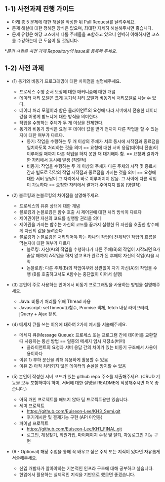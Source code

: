 ## 1-1) 사전과제 진행 가이드

- 아래 총 5 문제에 대한 해설을 작성한 뒤 Pull Request를 날려주세요.
- 문제 해설에 대한 정해진 양식은 없으며, 최대한 자세히 해설해주시면 좋습니다.
- 문제 유형은 해당 코스에서 다룰 주제들을 포함하고 있으니 완벽히 이해하시면 코스를 수강하는데 큰 도움이 될 것입니다.

**문의 사항은 사전 과제 Repository의 Issue로 등록해 주세요.*
  


## 1-2) 사전 과제

- (1) 동기와 비동기 프로그래밍에 대한 차이점을 설명해주세요.
  - 프로세스 수행 순서 보장에 대한 매커니즘에 대한 개념
  - 데이터 처리 모델은 크게 동기식 처리 모델과 비동기식 처리모델로 나눌 수 있다.
  - 데이터 처리 모델이라 함은 클라이언트의 요청에 따라 서버에서 전송한 데이터 값을 어떻게 받느냐에 대한 방식을 의미한다.
  - 작업을 수행하는 주체가 두 개 이상을 전제한다.
  - 동기와 비동기 방식은 요청 후 데이터 값을 받기 전까지 다른 작업을 할 수 있는지에 대한 여부가 다르다.
    - 동기: 작업을 수행하는 두 개 이상의 주체가 서로 동시에 시작점과 종료점을 일치하도록 처리하는 것을 의미
        == 요청에 대한 서버 응답(데이터 전송)이 이루어질 때까지 다른 작업을 하지 못한 채 대기해야 함.
        == 요청과 결과가 한 자리에서 동시에 발생 (직렬적)
    - 비동기: 작업을 수행하는 두 개 이상의 주체가 다른 주체의 시작 및 종료시간과 별도로 각각의 작업 시작점과 종료점을 가지는 것을 의미
        == 요청에 대한 서버 응답이 그 자리에서 바로 이루어지지 않음. 그 사이에 다른 작업이 가능하다
        == 요청한 자리에서 결과가 주어지지 않음 (병렬적) 
  
  
- (2) 블로킹과 논블로킹의 차이점을 설명해주세요.
  - 프로세스의 유휴 상태에 대한 개념
  - 블로킹과 논블로킹은 함수 호출 시 제어권에 대한 처리 방식이 다르다
  - 제어권이란 자신의 코드를 실행할 권리을 의미
  - 제어권을 가지는 함수는 자신의 코드를 끝까지 실행한 뒤 자신을 호출한 함수에게 자신의 값을 돌려준다
  - 블로킹과 논블로킹은 처리되어야 하는 하나의 작업이 전체적인 작업의 흐름을 막는지에 대한 여부가 다르다
    - 블로킹: 자신(A)의 작업을 수행하다가 다른 주체(B)의 작업이 시작되면 B가 끝날 때까지 A작업을 하지 않고 B가 완료가 된 후에야 자신의 작업(A)을 시작
    - 논블로킹: 다른 주체(B)의 작업여부와 상관없이 자기 자신(A)의 작업을 수행 (B를 호출하고서도 A함수는 중단없이 이어서 실행)
  
  
- (3) 본인이 주로 사용하는 언어에서 비동기 프로그래밍을 사용하는 방법을 설명해주세요.
  - Java: 비동기 처리를 위해 Thread 사용
  - Javascript: setTimeout()함수, Promise 객체, fetch 내장 라이브러리, jQuery + Ajax 활용.
  
  
- (4) 메세지 큐를 쓰는 이유에 대하여 2가지 예시를 서술해주세요.
  - 메세지 큐(Message Queue): 프로세스 또는 프로그램 간에 데이터를 교환할 때 사용하는 통신 방법
    == 일종의 메세지 임시 저장소(버퍼)
    - 클라이언트의 요청과 서버 응답 간의 차이가 있는 비동기 구조에서 사용이 용이하다
  - 이유 1) 부하 분산을 위해 유용하게 활용할 수 있음
  - 이유 2) 아직 처리되지 않은 데이터의 손실을 방지할 수 있음 


- (5) 본인이 작성한 서버 코드가 있는 github repo 주소를 제출해주세요. (CRUD 기능을 모두 포함하여야 하며, 서버에 대한 설명을 README에 작성해주시면 더욱 좋습니다.)
  - 아직 개인 프로젝트를 해보지 않아 팀 프로젝트용만 있습니다.
  - 세미 프로젝트
    - https://github.com/Euiseon-Lee/KH3_Semi.git
    - 후기게시판 및 결제기능 구현 (API 미연동)
  - 파이널 프로젝트 
    - https://github.com/Euiseon-Lee/KH1_FINAL.git
    - 로그인, 계정찾기, 회원가입, 마이페이지 수정 및 탈퇴, 자동로그인 기능 구현


- (6 - Optional) 해당 수업을 통해 꼭 배우고 싶은 주제 또는 지식이 있다면 자유롭게 서술해주세요.
  - 신입 개발자가 알아야하는 기본적인 인프라 구조에 대해 공부하고 싶습니다. 
  - 현업에서 활용하는 실제적인 지식을 기반으로 했으면 좋겠습니다.
